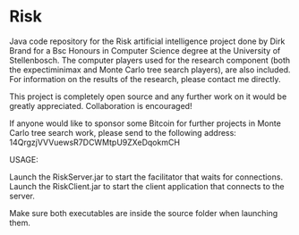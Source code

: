 Risk
====

Java code repository for the Risk artificial intelligence project done by Dirk Brand for a Bsc Honours in Computer Science degree at the University of Stellenbosch.  The computer players used for the research component (both the expectiminimax and Monte Carlo tree search players), are also included.  For information on the results of the research, please contact me directly.

This project is completely open source and any further work on it would be greatly appreciated.  Collaboration is encouraged!

If anyone would like to sponsor some Bitcoin for further projects in Monte Carlo tree search work, please send to the following address: 14QrgzjVVVuewsR7DCWMtpU9ZXeDqokmCH


USAGE:

Launch the RiskServer.jar to start the facilitator that waits for connections.
Launch the RiskClient.jar to start the client application that connects to the server.

Make sure both executables are inside the source folder when launching them.
